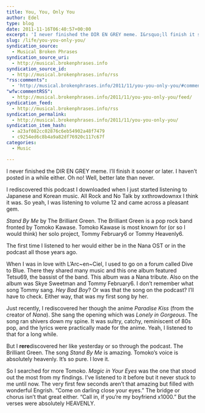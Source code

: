 ```yaml
---
title: You, You, Only You
author: Edel
type: blog
date: 2011-11-16T06:40:57+00:00
excerpt: 'I never finished the DIR EN GREY meme. I&rsquo;ll finish it sooner or later. I haven&rsquo;t posted in a while either. Oh no! Well, better late than never. I rediscovered this podcast I downloaded when I just started listening to &hellip; <a href="http://musicalphrases.wordpress.com/2011/11/16/you-you-only-you/">Continue reading <span>&rarr;</span></a><img alt="" border="0" src="http://stats.wordpress.com/b.gif?host=musicalphrases.wordpress.com&amp;blog=29458397&amp;post=5&amp;subd=musicalphrases&amp;ref=&amp;feed=1" width="1" height="1"/>'
slug: /life/you-you-only-you/
syndication_source:
  - Musical Broken Phrases
syndication_source_uri:
  - http://musical.brokenphrases.info
syndication_source_id:
  - http://musical.brokenphrases.info/rss
"rss:comments":
  - 'http://musical.brokenphrases.info/2011/11/you-you-only-you/#comments'
"wfw:commentRSS":
  - http://musical.brokenphrases.info/2011/11/you-you-only-you/feed/
syndication_feed:
  - http://musical.brokenphrases.info/rss
syndication_permalink:
  - http://musical.brokenphrases.info/2011/11/you-you-only-you/
syndication_item_hash:
  - a23af082cc02876c6eb54902a48f7479
  - c9254ed6c8b4a9a82df76920c117c67f
categories:
  - Music

---
```

I never finished the DIR EN GREY meme. I’ll finish it sooner or later. I haven’t posted in a while either. Oh no! Well, better late than never.

I rediscovered this podcast I downloaded when I just started listening to Japanese and Korean music. All Rock and No Talk by xxthrowdownxx I think it was. So yeah, I was listening to volume 12 and came across a pleasant gem.

_Stand By Me_ by The Brilliant Green. The Brilliant Green is a pop rock band fronted by Tomoko Kawase. Tomoko Kawase is most known for (or so I would think) her solo project, Tommy February6 or Tommy Heavenly6.

The first time I listened to her would either be in the Nana OST or in the podcast all those years ago.

When I was in love with L’Arc~en~Ciel, I used to go on a forum called Dive to Blue. There they shared many music and this one album featured Tetsu69, the bassist of the band. This album was a Nana tribute. Also on the album was Skye Sweetman and Tommy February6. I don’t remember what song Tommy sang. _Hey Bad Boy_? Or was that the song on the podcast? I’ll have to check. Either way, that was my first song by her.

Just recently, I rediscovered her though the anime _Paradise Kiss_ (from the creator of _Nana_). She sang the opening which was _Lonely in Gorgeous_. The song ran shivers down my spine. It was sultry, catchy, reminiscent of 80s pop, and the lyrics were practically made for the anime. Yeah, I listened to that for a long while.

But I **rere**discovered her like yesterday or so through the podcast. The Brilliant Green. The song _Stand By Me_ is amazing. Tomoko’s voice is absolutely heavenly. It’s so pure. I love it.

So I searched for more Tomoko. _Magic in Your Eyes_ was the one that stood out the most from my findings. I’ve listened to it before but it never stuck to me until now. The very first few seconds aren’t that amazing but filled with wonderful Engrish. “Come on darling close your eyes.” The bridge or chorus isn’t that great either. “Call in, if you’re my boyfriend x1000.” But the verses were absolutely HEAVENLY.


